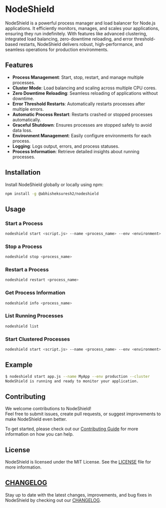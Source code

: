# NodeShield

NodeShield is a powerful process manager and load balancer for Node.js applications. It efficiently monitors, manages, and scales your applications, ensuring they run indefinitely. With features like advanced clustering, integrated load balancing, zero-downtime reloading, and error threshold-based restarts, NodeShield delivers robust, high-performance, and seamless operations for production environments.

## Features

- **Process Management**: Start, stop, restart, and manage multiple processes.
- **Cluster Mode**: Load balancing and scaling across multiple CPU cores.
- **Zero Downtime Reloading**: Seamless reloading of applications without downtime.
- **Error Threshold Restarts**: Automatically restarts processes after multiple errors.
- **Automatic Process Restart**: Restarts crashed or stopped processes automatically.
- **Graceful Shutdown**: Ensures processes are stopped safely to avoid data loss.
- **Environment Management**: Easily configure environments for each process.
- **Logging**: Logs output, errors, and process statuses.
- **Process Information**: Retrieve detailed insights about running processes.

## Installation

Install NodeShield globally or locally using npm:

```bash
npm install -g @abhisheksuresh2/nodeshield
```

## Usage

### Start a Process
```bash
nodeshield start <script.js> --name <process_name> --env <environment>
```

### Stop a Process
```bash
nodeshield stop <process_name>
```

### Restart a Process
```bash
nodeshield restart <process_name>
```

### Get Process Information
```bash
nodeshield info <process_name>
```

### List Running Processes
```bash
nodeshield list
```

### Start Clustered Processes
```bash
nodeshield start <script.js> --name <process_name> --env <environment> --cluster
```

## Example

```bash
$ nodeshield start app.js --name MyApp --env production --cluster
NodeShield is running and ready to monitor your application.
```

## Contributing

We welcome contributions to NodeShield!  
Feel free to submit issues, create pull requests, or suggest improvements to make NodeShield even better.

To get started, please check out our [Contributing Guide](CONTRIBUTING.md) for more information on how you can help.

## License

NodeShield is licensed under the MIT License. See the [LICENSE](https://opensource.org/licenses/MIT) file for more information.

## [CHANGELOG](https://github.com/AbhishekSuresh2/NodeShield/tree/main/CHANGELOG.md)

Stay up to date with the latest changes, improvements, and bug fixes in NodeShield by checking out our [CHANGELOG](https://github.com/AbhishekSuresh2/NodeShield/tree/main/CHANGELOG.md).
